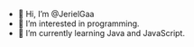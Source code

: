 - 👋 Hi, I’m @JerielGaa
- 👀 I’m interested in programming.
- 🌱 I’m currently learning Java and JavaScript.

<!---
JerielGaa/JerielGaa is a ✨ special ✨ repository because its `README.md` (this file) appears on your GitHub profile.
You can click the Preview link to take a look at your changes.
--->
